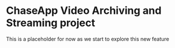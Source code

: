 # ChaseApp Video Archiving and Streaming project

This is a placeholder for now as we start to explore this new feature
